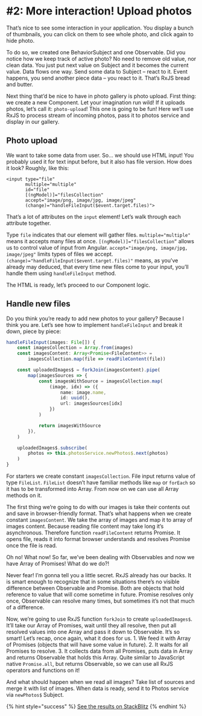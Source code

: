 # \#2: More interaction! Upload photos

That’s nice to see some interaction in your application. You display a bunch of thumbnails, you can click on them to see whole photo, and click again to hide photo.

To do so, we created one BehaviorSubject and one Observable. Did you notice how we keep track of active photo? No need to remove old value, nor clean data. You just put next value on Subject and it becomes the current value. Data flows one way. Send some data to Subject – react to it. Event happens, you send another piece data – you react to it. That’s RxJS bread and butter.

Next thing that’d be nice to have in photo gallery is photo upload. First thing: we create a new Component. Let your imagination run wild! If it uploads photos, let’s call it: `photo-upload`! This one is going to be fun! Here we’ll use RxJS to process stream of incoming photos, pass it to photos service and display in our gallery.

## Photo upload

We want to take some data from user. So… we should use HTML input! You probably used it for text input before, but it also has file version. How does it look? Roughly, like this:

```markup
<input type="file"
       multiple="multiple"
       id="file"
       [(ngModel)]="filesCollection"
       accept="image/png, image/jpg, image/jpeg"
       (change)="handleFileInput($event.target.files)">
```

That’s a lot of attributes on the `input` element! Let’s walk through each attribute together.

Type `file` indicates that our element will gather files. `multiple="multiple"` means it accepts many files at once. `[(ngModel)]="filesCollection”` allows us to control value of input from Angular. `accept="image/png, image/jpg, image/jpeg"` limits types of files we accept. `(change)="handleFileInput($event.target.files)"` means, as you’ve already may deduced, that every time new files come to your input, you’ll handle them using `handleFileInput` method.

The HTML is ready, let’s proceed to our Component logic.

## Handle new files

Do you think you’re ready to add new photos to your gallery? Because I think you are. Let’s see how to implement `handleFileInput` and break it down, piece by piece:

```typescript
handleFileInput(images: File[]) {
    const imagesCollection = Array.from(images)
    const imagesContent: Array<Promise<FileContent>> =
        imagesCollection.map(file => readFileContent(file))

    const uploadedImages$ = forkJoin(imagesContent).pipe(
        map(imagesSources => {
            const imagesWithSource = imagesCollection.map(
                (image, idx) => ({
                    name: image.name,
                    id: uuid(),
                    url: imagesSources[idx]
                })
            )

            return imagesWithSource
        }),
    )

    uploadedImages$.subscribe(
        photos => this.photosService.newPhotos$.next(photos)
    )
}
```

For starters we create constant `imagesCollection`. File input returns value of type `FileList`. `FileList` doesn’t have familiar methods like `map` or `forEach` so it has to be transformed into Array. From now on we can use all Array methods on it.

The first thing we’re going to do with our images is take their contents out and save in browser-friendly format. That’s what happens when we create constant `imagesContent`. We take the array of images and map it to array of images content. Because reading file content may take long it’s asynchronous. Therefore function `readFileContent` returns Promise. It opens file, reads it into format browser understands and resolves Promise once the file is read.

Oh no! What now! So far, we’ve been dealing with Observables and now we have Array of Promises! What do we do?!

Never fear! I’m gonna tell you a little secret. RxJS already has our backs. It is smart enough to recognize that in some situations there’s no visible difference between Observable and Promise. Both are objects that hold reference to value that will come sometime in future. Promise resolves only once, Observable can resolve many times, but sometimes it’s not that much of a difference.

Now, we’re going to use RxJS function `forkJoin` to create `uploadedImages$`. It’ll take our Array of Promises, wait until they all resolve, then put all resolved values into one Array and pass it down to Observable. It’s so smart! Let’s recap, once again, what it does for us. 1. We feed it with Array of Promises \(objects that will have some value in future\). 2. It waits for all Promises to resolve. 3. It collects data from all Promises, puts data in Array and returns Observable that holds this Array. Quite similar to JavaScript native `Promise.all`, but returns Observable, so we can use all RxJS operators and functions on it!

And what should happen when we read all images? Take list of sources and merge it with list of images. When data is ready, send it to Photos service via `newPhotos$` Subject.

{% hint style="success" %}
[See the results on StackBlitz](https://stackblitz.com/github/jonki/observable-gallery/tree/master/examples/3_02-upload-photos)
{% endhint %}

